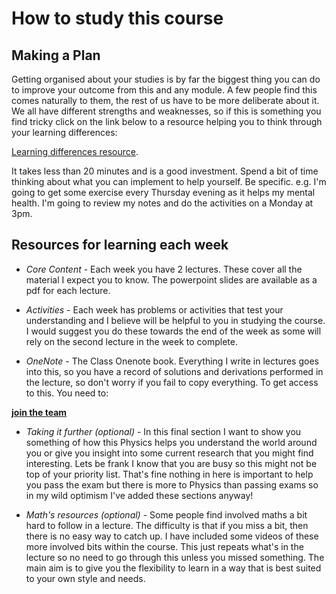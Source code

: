 # How to study this course

## Making a Plan

Getting organised about your studies is by far the biggest thing you can do to improve your outcome from this and any module. A few people find this comes naturally to them, the rest of us have to be more deliberate about it. We all have different strengths and weaknesses, so if this is something you find tricky click on the link below to a resource helping you to think through your learning differences:

<a href="https://xerte.nottingham.ac.uk/play_23883#page1">Learning differences resource</a>. 

It takes less than 20 minutes and is a good investment. Spend a bit of time thinking about what you can implement to help yourself. Be specific. e.g. I'm going to get some exercise every Thursday evening as it helps my mental health. I'm going to review my notes and do the activities on a Monday at 3pm.

## Resources for learning each week

- *Core Content* - Each week you have 2 lectures. These cover all the material I expect you to know. The powerpoint slides are available as a pdf for each lecture.

- *Activities* -  Each week has problems or activities that test your understanding and I believe will be helpful to you in studying the course. I would suggest you do these towards the end of the week as some will rely on the second lecture in the week to complete.

- *OneNote* - The Class Onenote book. Everything I write in lectures goes into this, so you have a record of solutions and derivations performed in the lecture, so don't worry if you fail to copy everything. To get access to this. You need to: 

<a href="">**join the team**</a> 

- *Taking it further (optional)* - In this final section I want to show you something of how this Physics helps you understand the world around you or give you insight into some current research that you might find interesting. Lets be frank I know that you are busy so this might not be top of your priority list. That's fine nothing in here is important to help you pass the exam but there is more to Physics than passing exams so in my wild optimism I've added these sections anyway! 

- *Math's resources (optional)* - Some people find involved maths a bit hard to follow in a lecture. The difficulty is that if you miss a bit, then there is no easy way to catch up. I have included some videos of these more involved bits within the course. This just repeats what's in the lecture so no need to go through this unless you missed something. The main aim is to give you the flexibility to learn in a way that is best suited to your own style and needs.

